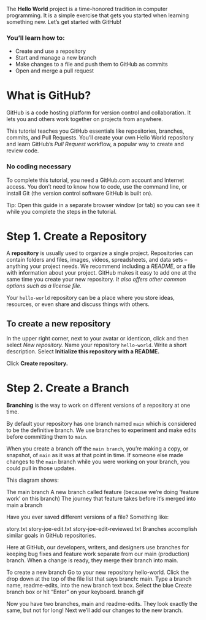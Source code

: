 The __Hello World__ project is a time-honored tradition in computer programming.
It is a simple exercise that gets you started when learning something new. 
Let’s get started with GitHub!

### You’ll learn how to:

* Create and use a repository
* Start and manage a new branch
* Make changes to a file and push them to GitHub as commits
* Open and merge a pull request

# What is GitHub?
GitHub is a code hosting platform for version control and collaboration. 
It lets you and others work together on projects from anywhere.

This tutorial teaches you GitHub essentials like repositories, branches, commits,
and Pull Requests. You’ll create your own Hello World repository and learn 
GitHub’s _Pull Request_ workflow, a popular way to create and review code.

### No coding necessary
To complete this tutorial, you need a GitHub.com account and Internet access.
You don’t need to know how to code, use the command line, or install Git 
(the version control software GitHub is built on).

Tip: Open this guide in a separate browser window (or tab) so you can see it
while you complete the steps in the tutorial.


# Step 1. Create a Repository
A __repository__ is usually used to organize a single project. Repositories can contain folders and files, images, videos, spreadsheets, and data sets – anything your project needs. We recommend including a _README_, or a file with information about your project. GitHub makes it easy to add one at the same time you create your new repository. _It also offers other common options such as a license file._

Your ```hello-world``` repository can be a place where you store ideas, resources, or even share and discuss things with others.

## To create a new repository
In the upper right corner, next to your avatar or identicon, click  and then select _New repository._
Name your repository ```hello-world```.
Write a short description.
Select __Initialize this repository with a README.__

Click __Create repository.__

# Step 2. Create a Branch
__Branching__ is the way to work on different versions of a repository at one time.

By default your repository has one branch named ```main``` which is considered to
be the definitive branch. We use branches to experiment and make edits before
committing them to ```main```.

When you create a branch off the ```main branch```, you’re making a copy, or snapshot, 
of ```main``` as it was at that point in time. 
If someone else made changes to the ```main``` branch while you were working on your branch, 
you could pull in those updates.

This diagram shows:

The main branch
A new branch called feature (because we’re doing ‘feature work’ on this branch)
The journey that feature takes before it’s merged into main
a branch

Have you ever saved different versions of a file? Something like:

story.txt
story-joe-edit.txt
story-joe-edit-reviewed.txt
Branches accomplish similar goals in GitHub repositories.

Here at GitHub, our developers, writers, and designers use branches for keeping bug fixes and feature work separate from our main (production) branch. When a change is ready, they merge their branch into main.

To create a new branch
Go to your new repository hello-world.
Click the drop down at the top of the file list that says branch: main.
Type a branch name, readme-edits, into the new branch text box.
Select the blue Create branch box or hit “Enter” on your keyboard.
branch gif

Now you have two branches, main and readme-edits. They look exactly the same, but not for long! Next we’ll add our changes to the new branch.

